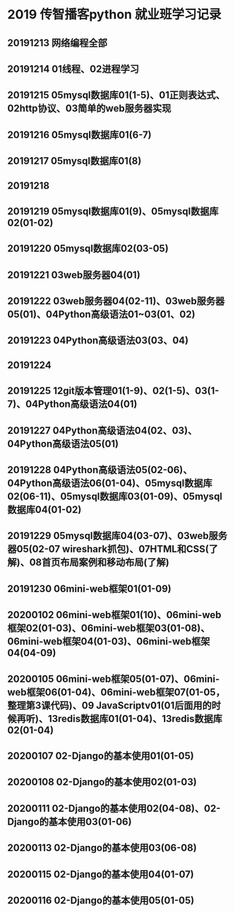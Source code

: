# 2019 传智播客python 就业班学习记录
## 20191213 网络编程全部
## 20191214 01线程、02进程学习
## 20191215 05mysql数据库01(1-5)、01正则表达式、02http协议、03简单的web服务器实现
## 20191216 05mysql数据库01(6-7)
## 20191217 05mysql数据库01(8)
## 20191218 
## 20191219 05mysql数据库01(9)、05mysql数据库02(01-02)
## 20191220 05mysql数据库02(03-05)
## 20191221 03web服务器04(01)
## 20191222 03web服务器04(02-11)、03web服务器05(01)、04Python高级语法01~03(01、02)
## 20191223 04Python高级语法03(03、04)
## 20191224 
## 20191225 12git版本管理01(1-9)、02(1-5)、03(1-7)、04Python高级语法04(01)
## 20191227 04Python高级语法04(02、03)、04Python高级语法05(01)
## 20191228 04Python高级语法05(02-06)、04Python高级语法06(01-04)、05mysql数据库02(06-11)、05mysql数据库03(01-09)、05mysql数据库04(01-02)
## 20191229 05mysql数据库04(03-07)、03web服务器05(02-07 wireshark抓包)、07HTML和CSS(了解)、08首页布局案例和移动布局(了解)
## 20191230 06mini-web框架01(01-09)
## 20200102 06mini-web框架01(10)、06mini-web框架02(01-03)、06mini-web框架03(01-08)、06mini-web框架04(01-03)、06mini-web框架04(04-09)
## 20200105 06mini-web框架05(01-07)、06mini-web框架06(01-04)、06mini-web框架07(01-05，整理第3课代码)、09 JavaScriptv01(01后面用的时候再听)、13redis数据库01(01-04)、13redis数据库02(01-04)
## 20200107 02-Django的基本使用01(01-05)
## 20200108 02-Django的基本使用02(01-03)
## 20200111 02-Django的基本使用02(04-08)、02-Django的基本使用03(01-06)
## 20200113 02-Django的基本使用03(06-08)
## 20200115 02-Django的基本使用04(01-07)
## 20200116 02-Django的基本使用05(01-05)
